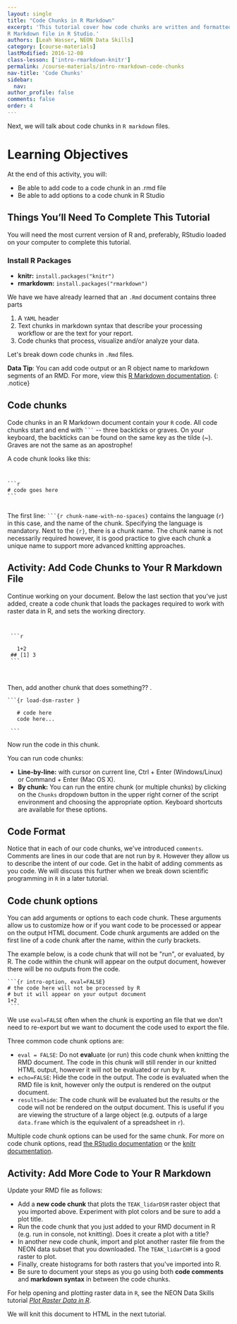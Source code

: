 ```yaml
---
layout: single
title: "Code Chunks in R Markdown"
excerpt: 'This tutorial cover how code chunks are written and formatted within an
R Markdown file in R Studio.'
authors: [Leah Wasser, NEON Data Skills]
category: [course-materials]
lastModified: 2016-12-08
class-lesson: ['intro-rmarkdown-knitr']
permalink: /course-materials/intro-rmarkdown-code-chunks
nav-title: 'Code Chunks'
sidebar:
  nav:
author_profile: false
comments: false
order: 4
---
```


Next, we will talk about code chunks in `R markdown` files.

<div class='notice--success' markdown="1">

# Learning Objectives
At the end of this activity, you will:

* Be able to add code to a code chunk in an .rmd file
* Be able to add options to a code chunk in R Studio

## Things You’ll Need To Complete This Tutorial

You will need the most current version of R and, preferably, RStudio loaded on
your computer to complete this tutorial.

### Install R Packages

* **knitr:** `install.packages("knitr")`
* **rmarkdown:** `install.packages("rmarkdown")`

</div>

We have we have already learned that an `.Rmd` document contains three parts

1. A `YAML` header
2. Text chunks in markdown syntax that describe your processing workflow or are the text for your report.
3. Code chunks that process, visualize and/or analyze your data.

Let's break down code chunks in `.Rmd` files.


<i class="fa fa-star"></i> **Data Tip**: You can add code output or an R object
name to markdown segments of an RMD. For more, view this
<a href="http://rmarkdown.rstudio.com/authoring_quick_tour.html#inline_r_code" target="_blank"> R Markdown documentation</a>.
{: .notice}

## Code chunks

Code chunks in an R Markdown document contain your `R` code. All code chunks
 start and end with <code>```</code> -- three backticks or
graves. On your keyboard, the backticks can be found on the same key as the
tilde (~). Graves are not the same as an apostrophe!

A code chunk looks like this:

<pre><code>

```r
# code goes here
```
 </code></pre>

The first line: <code>```{r chunk-name-with-no-spaces}</code> contains the language (`r`) in this case, and the name of the chunk. Specifying
the language is mandatory. Next to the `{r}`, there is a chunk name. The chunk
name is not necessarily required however, it is good practice to give each
chunk a unique name to support more advanced knitting approaches.

<div class="notice--warning" markdown="1">

## Activity: Add Code Chunks to Your R Markdown File

Continue working on your document. Below the last section that you've just added,
create a code chunk that loads the packages required to work with raster data
in R, and sets the working directory.

<pre>
<code>
 
 ```r
 
   1+2
 ## [1] 3
 ```
 </code>
 </pre>


Then, add another chunk that does something?? .

<pre><code>```{r load-dsm-raster }

   # code here
   code here...

 ```</code></pre>

Now run the code in this chunk.

You can run code chunks:

* **Line-by-line:** with cursor on current line, Ctrl + Enter (Windows/Linux) or
Command + Enter (Mac OS X).
* **By chunk:** You can run the entire chunk (or multiple chunks) by
clicking on the `Chunks` dropdown button in the upper right corner of the script
environment and choosing the appropriate option. Keyboard shortcuts are
available for these options.

</div>

## Code Format

Notice that in each of our code chunks, we've introduced `comments`. Comments
are lines in our code that are not run by `R`. However they allow us to describe
the intent of our code. Get in the habit of adding comments as you code. We will discuss this further when we break down scientific programming in `R` in a
later tutorial.

## Code chunk options

You can add arguments or options to each code chunk. These arguments allow
us to customize how or if you want code to be
processed or appear on the output HTML document. Code chunk arguments are added on
the first line of a code
chunk after the name, within the curly brackets.

The example below, is a code chunk that will not be "run", or evaluated, by R.
The code within the chunk will appear on the output document, however there
will be no outputs from the code.

<pre><code>```{r intro-option, eval=FALSE}
# the code here will not be processed by R
# but it will appear on your output document
1+2
 ```</code></pre>

We use `eval=FALSE` often when the chunk is exporting an file that we don't
need to re-export but we want to document the code used to export the file.

Three common code chunk options are:

* `eval = FALSE`: Do not **eval**uate (or run) this code chunk when
knitting the RMD document. The code in this chunk will still render in our knitted
HTML output, however it will not be evaluated or run by `R`.
* `echo=FALSE`: Hide the code in the output. The code is
evaluated when the RMD file is knit, however only the output is rendered on the
output document.
* `results=hide`: The code chunk will be evaluated but the results or the code
will not be rendered on the output document. This is useful if you are viewing the
structure of a large object (e.g. outputs of a large `data.frame` which is
  the equivalent of a spreadsheet in `r`).

Multiple code chunk options can be used for the same chunk. For more on code
chunk options, read
<a href="http://rmarkdown.rstudio.com/authoring_rcodechunks.html" target="_blank"> the RStudio documentation</a>
or the
<a href="http://yihui.name/knitr/demo/output/" target="_blank"> knitr documentation</a>.

<div class="notice--warning" markdown="1">

## Activity: Add More Code to Your R Markdown

Update your RMD file as follows:

* Add a **new code chunk** that plots the `TEAK_lidarDSM` raster object that you imported above.
Experiment with plot colors and be sure to add a plot title.
* Run the code chunk that you just added to your RMD document in R (e.g. run in console, not
knitting). Does it create a plot with a title?
* In another new code chunk, import and plot another raster file from the NEON data subset
that you downloaded. The `TEAK_lidarCHM` is a good raster to plot.
* Finally, create histograms for both rasters that you've imported into R.
* Be sure to document your steps as you go using both **code comments** and
**markdown syntax** in between the code chunks.

For help opening and plotting raster data in `R`, see the NEON Data Skills tutorial
<a href="http://neondataskills.org/R/Plot-Rasters-In-R/" target="_blank">*Plot Raster Data in R*</a>.

We will knit this document to HTML in the next tutorial.
</div>
